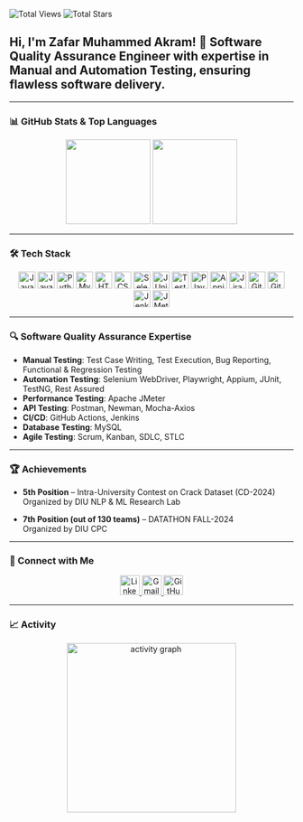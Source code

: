 ![Total Views](https://komarev.com/ghpvc/?username=akram-zafarmd&label=Profile%20Views&color=blue&style=for-the-badge)
![Total Stars](https://img.shields.io/github/stars/akram-zafarmd?color=yellow&style=for-the-badge&logo=github)

<h2 align="left">Hi, I'm Zafar Muhammed Akram! 👋 Software Quality Assurance Engineer with expertise in Manual and Automation Testing, ensuring flawless software delivery.</h2>

---

### 📊 GitHub Stats & Top Languages

<div align="center">
  <img height="150px" src="https://github-readme-stats.vercel.app/api?username=akram-zafarmd&hide_title=true&hide_border=false&show_icons=true&include_all_commits=true&count_private=true&disable_animations=false&theme=dracula&locale=en" />
  <img height="150px" src="https://github-readme-stats.vercel.app/api/top-langs/?username=akram-zafarmd&hide=html&hide_title=true&hide_border=false&layout=compact&langs_count=10&theme=dracula" />
</div>

---

### 🛠️ Tech Stack

<div align="center">
  <img src="https://cdn.jsdelivr.net/gh/devicons/devicon/icons/java/java-original.svg" height="30" alt="Java logo" />
  <img src="https://cdn.jsdelivr.net/gh/devicons/devicon/icons/javascript/javascript-original.svg" height="30" alt="JavaScript logo" />
  <img src="https://cdn.jsdelivr.net/gh/devicons/devicon/icons/python/python-original.svg" height="30" alt="Python logo" />
  <img src="https://cdn.jsdelivr.net/gh/devicons/devicon/icons/mysql/mysql-original.svg" height="30" alt="MySQL logo" />
  <img src="https://cdn.jsdelivr.net/gh/devicons/devicon/icons/html5/html5-original.svg" height="30" alt="HTML logo" />
  <img src="https://cdn.jsdelivr.net/gh/devicons/devicon/icons/css3/css3-original.svg" height="30" alt="CSS logo" />
  <img src="https://cdn.jsdelivr.net/gh/devicons/devicon/icons/selenium/selenium-original.svg" height="30" alt="Selenium logo" />
  <img src="https://cdn.jsdelivr.net/gh/devicons/devicon/icons/junit/junit-original.svg" height="30" alt="JUnit logo" />
  <img src="https://cdn.jsdelivr.net/gh/devicons/devicon/icons/testng/testng-original.svg" height="30" alt="TestNG logo" />
  <img src="https://cdn.jsdelivr.net/gh/devicons/devicon/icons/playwright/playwright-original.svg" height="30" alt="Playwright logo" />
  <img src="https://cdn.jsdelivr.net/gh/devicons/devicon/icons/appium/appium-original.svg" height="30" alt="Appium logo" />
  <img src="https://cdn.jsdelivr.net/gh/devicons/devicon/icons/jira/jira-original.svg" height="30" alt="Jira logo" />
  <img src="https://cdn.jsdelivr.net/gh/devicons/devicon/icons/git/git-original.svg" height="30" alt="Git logo" />
  <img src="https://cdn.jsdelivr.net/gh/devicons/devicon/icons/github/github-original.svg" height="30" alt="GitHub logo" />
  <img src="https://cdn.jsdelivr.net/gh/devicons/devicon/icons/jenkins/jenkins-original.svg" height="30" alt="Jenkins logo" />
  <img src="https://cdn.jsdelivr.net/gh/devicons/devicon/icons/apache/apache-original.svg" height="30" alt="JMeter logo" />
</div>

---

### 🔍 Software Quality Assurance Expertise

- **Manual Testing**: Test Case Writing, Test Execution, Bug Reporting, Functional & Regression Testing  
- **Automation Testing**: Selenium WebDriver, Playwright, Appium, JUnit, TestNG, Rest Assured  
- **Performance Testing**: Apache JMeter  
- **API Testing**: Postman, Newman, Mocha-Axios  
- **CI/CD**: GitHub Actions, Jenkins  
- **Database Testing**: MySQL  
- **Agile Testing**: Scrum, Kanban, SDLC, STLC  

---

### 🏆 Achievements

- **5th Position** – Intra-University Contest on Crack Dataset (CD-2024)  
  Organized by DIU NLP & ML Research Lab  

- **7th Position (out of 130 teams)** – DATATHON FALL-2024  
  Organized by DIU CPC  

---

### 🔗 Connect with Me

<div align="center">
  <a href="https://www.linkedin.com/in/zafar-muhammed-akram/" target="_blank">
    <img src="https://img.shields.io/static/v1?message=LinkedIn&logo=linkedin&color=0077B5&style=for-the-badge" height="35" alt="LinkedIn" />
  </a>
  <a href="mailto:akram15-4459@diu.edu.bd" target="_blank">
    <img src="https://img.shields.io/static/v1?message=Gmail&logo=gmail&color=D14836&style=for-the-badge" height="35" alt="Gmail" />
  </a>
  <a href="https://github.com/akram-zafarmd" target="_blank">
    <img src="https://img.shields.io/static/v1?message=GitHub&logo=github&color=181717&style=for-the-badge" height="35" alt="GitHub" />
  </a>
</div>

---

### 📈 Activity

<div align="center">
  <img src="https://github-readme-activity-graph.vercel.app/graph?username=akram-zafarmd&radius=16&theme=react&area=true" height="300" alt="activity graph" />
</div>
